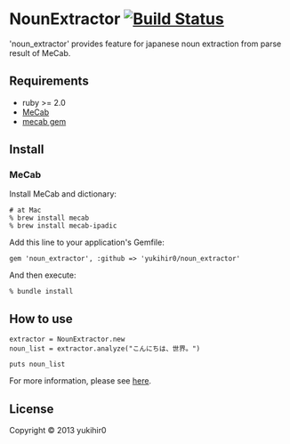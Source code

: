 # NounExtractor [![Build Status](https://travis-ci.org/yukihir0/noun_extractor.svg?branch=master)](https://travis-ci.org/yukihir0/noun_extractor)

'noun_extractor' provides feature for japanese noun extraction from parse result of MeCab.

## Requirements

- ruby >= 2.0
- [MeCab](http://code.google.com/p/mecab/)
- [mecab gem](https://rubygems.org/gems/mecab)

## Install

### MeCab

Install MeCab and dictionary:

```
# at Mac
% brew install mecab
% brew install mecab-ipadic
```

Add this line to your application's Gemfile:

```
gem 'noun_extractor', :github => 'yukihir0/noun_extractor'
```

And then execute:

```
% bundle install
```

## How to use

```
extractor = NounExtractor.new
noun_list = extractor.analyze("こんにちは、世界。")

puts noun_list
```

For more information, please see [here](https://github.com/yukihir0/noun_extractor/blob/master/sample/main.rb).

## License

Copyright &copy; 2013 yukihir0
